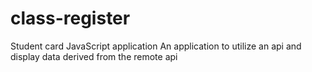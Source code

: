 # class-register
Student card JavaScript application
An application to utilize an api and display data derived from the remote api
